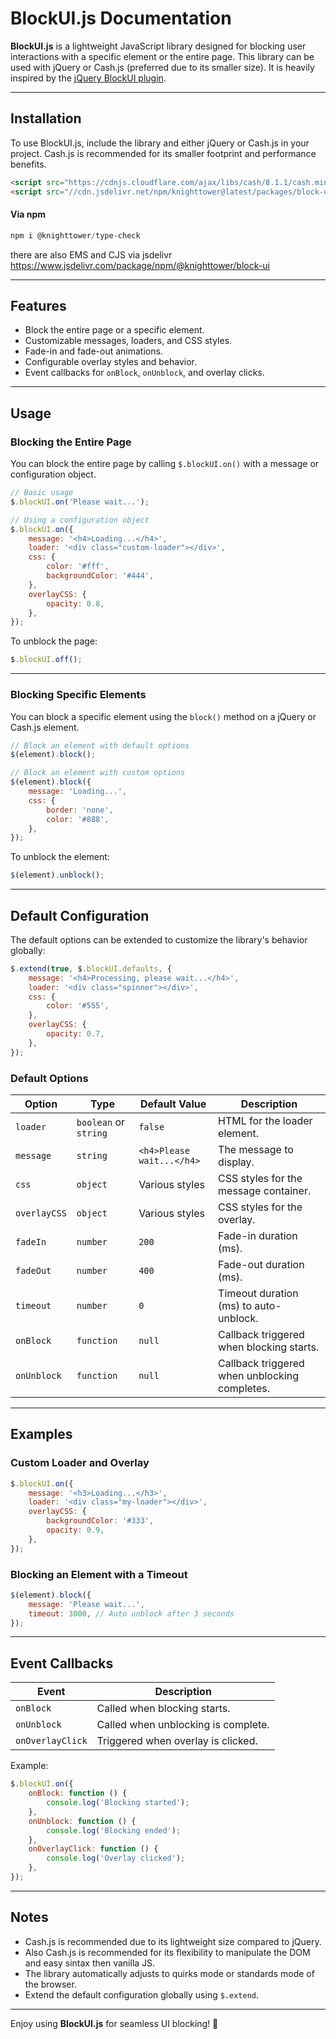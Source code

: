 # BlockUI.js Documentation

**BlockUI.js** is a lightweight JavaScript library designed for blocking user interactions with a specific element or the entire page. This library can be used with jQuery or Cash.js (preferred due to its smaller size). It is heavily inspired by the [jQuery BlockUI plugin](https://malsup.com/jquery/block/).

---

## Installation

To use BlockUI.js, include the library and either jQuery or Cash.js in your project. Cash.js is recommended for its smaller footprint and performance benefits.

```html
<script src="https://cdnjs.cloudflare.com/ajax/libs/cash/8.1.1/cash.min.js"></script>
<script src="//cdn.jsdelivr.net/npm/knighttower@latest/packages/block-ui/dist/browser/blockui.js"></script>
```
#### Via npm

```javascript
npm i @knighttower/type-check
```   
there are also EMS and CJS via jsdelivr https://www.jsdelivr.com/package/npm/@knighttower/block-ui

---

## Features

- Block the entire page or a specific element.
- Customizable messages, loaders, and CSS styles.
- Fade-in and fade-out animations.
- Configurable overlay styles and behavior.
- Event callbacks for `onBlock`, `onUnblock`, and overlay clicks.

---

## Usage

### Blocking the Entire Page

You can block the entire page by calling `$.blockUI.on()` with a message or configuration object.

```javascript
// Basic usage
$.blockUI.on('Please wait...');

// Using a configuration object
$.blockUI.on({
    message: '<h4>Loading...</h4>',
    loader: '<div class="custom-loader"></div>',
    css: {
        color: '#fff',
        backgroundColor: '#444',
    },
    overlayCSS: {
        opacity: 0.8,
    },
});
```

To unblock the page:

```javascript
$.blockUI.off();
```

---

### Blocking Specific Elements

You can block a specific element using the `block()` method on a jQuery or Cash.js element.

```javascript
// Block an element with default options
$(element).block();

// Block an element with custom options
$(element).block({
    message: 'Loading...',
    css: {
        border: 'none',
        color: '#888',
    },
});
```

To unblock the element:

```javascript
$(element).unblock();
```

---

## Default Configuration

The default options can be extended to customize the library's behavior globally:

```javascript
$.extend(true, $.blockUI.defaults, {
    message: '<h4>Processing, please wait...</h4>',
    loader: '<div class="spinner"></div>',
    css: {
        color: '#555',
    },
    overlayCSS: {
        opacity: 0.7,
    },
});
```

### Default Options

| Option               | Type       | Default Value                     | Description                                   |
|----------------------|------------|-----------------------------------|-----------------------------------------------|
| `loader`             | `boolean` or `string` | `false` | HTML for the loader element.                 |
| `message`            | `string`   | `<h4>Please wait...</h4>`         | The message to display.                      |
| `css`                | `object`   | Various styles                   | CSS styles for the message container.        |
| `overlayCSS`         | `object`   | Various styles                   | CSS styles for the overlay.                  |
| `fadeIn`             | `number`   | `200`                             | Fade-in duration (ms).                       |
| `fadeOut`            | `number`   | `400`                             | Fade-out duration (ms).                      |
| `timeout`            | `number`   | `0`                               | Timeout duration (ms) to auto-unblock.       |
| `onBlock`            | `function` | `null`                            | Callback triggered when blocking starts.     |
| `onUnblock`          | `function` | `null`                            | Callback triggered when unblocking completes.|

---

## Examples

### Custom Loader and Overlay

```javascript
$.blockUI.on({
    message: '<h3>Loading...</h3>',
    loader: '<div class="my-loader"></div>',
    overlayCSS: {
        backgroundColor: '#333',
        opacity: 0.9,
    },
});
```

### Blocking an Element with a Timeout

```javascript
$(element).block({
    message: 'Please wait...',
    timeout: 3000, // Auto unblock after 3 seconds
});
```

---

## Event Callbacks

| Event       | Description                                 |
|-------------|---------------------------------------------|
| `onBlock`   | Called when blocking starts.               |
| `onUnblock` | Called when unblocking is complete.        |
| `onOverlayClick` | Triggered when overlay is clicked.     |

Example:

```javascript
$.blockUI.on({
    onBlock: function () {
        console.log('Blocking started');
    },
    onUnblock: function () {
        console.log('Blocking ended');
    },
    onOverlayClick: function () {
        console.log('Overlay clicked');
    },
});
```

---

## Notes

- Cash.js is recommended due to its lightweight size compared to jQuery.
- Also Cash.js is recommended for its flexibility to manipulate the DOM and easy sintax then vanilla JS.
- The library automatically adjusts to quirks mode or standards mode of the browser.
- Extend the default configuration globally using `$.extend`.

---

Enjoy using **BlockUI.js** for seamless UI blocking! 🎉

